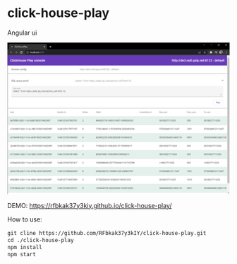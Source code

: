 # click-house-play
Angular ui

![ClickHousePlay](docs/ClickHousePlay_screenshot.png)

DEMO: https://rfbkak37y3kiy.github.io/click-house-play/

How to use:
```
git cline https://github.com/RFbkak37y3kIY/click-house-play.git
cd ./click-house-play
npm install
npm start
```
